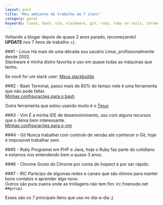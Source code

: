 ```yaml
---
layout: post
title: "Meu ambiente de trabalho em 7 itens"
category: geral
keywords: linux, bash, vim, slackware, git, ruby, ruby on rails, chrome
---
```


Voltando a blogar depois de quase 2 anos parado, recomeçando!<br />
**UPDATE** nos 7 itens de trabalho =).

###1 - Linux
Há mais de uma década sou usuário Linux, profissionalmente desde 2002.<br />
Slackware é minha distro favorita e uso em quase todas as máquinas que tenho.

Se você for um slack user: [Meus slackbuilds](https://github.com/infoslack/slackbuilds)

###2 - Bash
Terminal, passo mais de 80% do tempo nele é uma ferramenta que não pode faltar.<br />
[Minhas configurações para o bash](https://github.com/infoslack/my_bash)

Outra ferramenta que estou usando muito é o [Tmux](http://tmux.sourceforge.net/)

###3 - Vim
É a minha IDE de desenvolvimento, uso com alguns recursos que o deixa bem interessante.<br />
[Minhas configurações para o vim](https://github.com/infoslack/vimfiles)

###4 - Git
Nunca trabalhei com controle de versão até conhecer o Git, hoje é impossível trabalhar sem.

###5 - Ruby
Programei em PHP e Java, hoje o Ruby faz parte do cotidiano e estamos nos entendendo bem a quase 3 anos.

###6 - Chrome
Gosto do Chrome por conta do Inspect e por ser rápido.

###7 - IRC
Participo de algumas redes e canais que são ótimos para manter bons contatos e aprender algo novo.<br />
Outros são pura zueira onde as trollagens não tem fim: irc.freenode.net `##gurupi`

Esses são os 7 principais itens que uso no dia-a-dia ;)

